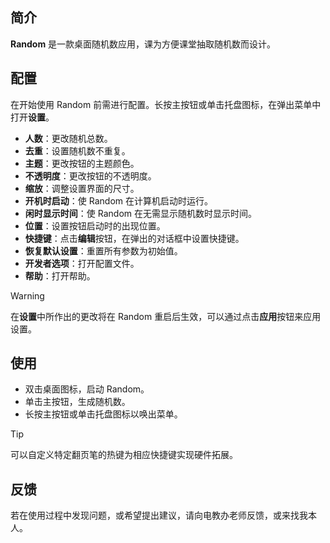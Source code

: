 ## 简介

**Random** 是一款桌面随机数应用，课为方便课堂抽取随机数而设计。

## 配置

在开始使用 Random 前需进行配置。长按主按钮或单击托盘图标，在弹出菜单中打开**设置**。

- **人数**：更改随机总数。
- **去重**：设置随机数不重复。
- **主题**：更改按钮的主题颜色。
- **不透明度**：更改按钮的不透明度。
- **缩放**：调整设置界面的尺寸。
- **开机时启动**：使 Random 在计算机启动时运行。
- **闲时显示时间**：使 Random 在无需显示随机数时显示时间。
- **位置**：设置按钮启动时的出现位置。
- **快捷键**：点击**编辑**按钮，在弹出的对话框中设置快捷键。
- **恢复默认设置**：重置所有参数为初始值。
- **开发者选项**：打开配置文件。
- **帮助**：打开帮助。

> [!WARNING]
> 在**设置**中所作出的更改将在 Random 重启后生效，可以通过点击**应用**按钮来应用设置。

## 使用

- 双击桌面图标，启动 Random。
- 单击主按钮，生成随机数。
- 长按主按钮或单击托盘图标以唤出菜单。

> [!TIP]
> 可以自定义特定翻页笔的热键为相应快捷键实现硬件拓展。

## 反馈

若在使用过程中发现问题，或希望提出建议，请向电教办老师反馈，或来找我本人。
